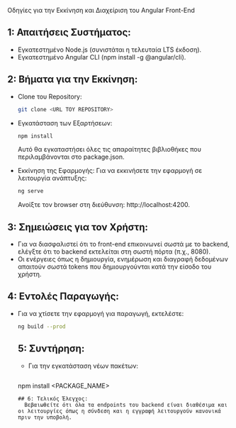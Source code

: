 Οδηγίες για την Εκκίνηση και Διαχείριση του Angular Front-End

## 1: Απαιτήσεις Συστήματος:

- Εγκατεστημένο Node.js (συνιστάται η τελευταία LTS έκδοση).
- Εγκατεστημένο Angular CLI (npm install -g @angular/cli).

## 2: Βήματα για την Εκκίνηση:

- Clone του Repository:
  ```bash
  git clone <URL ΤΟΥ REPOSITORY>
  ```

- Εγκατάσταση των Εξαρτήσεων: 
  ```bash
  npm install
  ```
  Αυτό θα εγκαταστήσει όλες τις απαραίτητες βιβλιοθήκες που περιλαμβάνονται στο package.json.
- Εκκίνηση της Εφαρμογής: Για να εκκινήσετε την εφαρμογή σε λειτουργία ανάπτυξης:
    ```bash
  ng serve
  ```
  Ανοίξτε τον browser στη διεύθυνση: http://localhost:4200.

## 3: Σημειώσεις για τον Χρήστη:

- Για να διασφαλιστεί ότι το front-end επικοινωνεί σωστά με το backend, ελέγξτε ότι το backend εκτελείται στη σωστή πόρτα (π.χ., 8080).
- Οι ενέργειες όπως η δημιουργία, ενημέρωση και διαγραφή δεδομένων απαιτούν σωστά tokens που δημιουργούνται κατά την είσοδο του χρήστη.

## 4: Εντολές Παραγωγής:

- Για να χτίσετε την εφαρμογή για παραγωγή, εκτελέστε:
     ```bash
  ng build --prod
  ```

  ## 5: Συντήρηση: 
  - Για την εγκατάσταση νέων πακέτων:
     ```bash
  npm install <PACKAGE_NAME>
  ```
  ## 6: Τελικός Έλεγχος: 
    Βεβαιωθείτε ότι όλα τα endpoints του backend είναι διαθέσιμα και οι λειτουργίες όπως η σύνδεση και η εγγραφή λειτουργούν κανονικά πριν την υποβολή.

